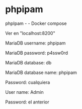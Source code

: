 # phpipam
phpIpam - - Docker compose

Ver en "localhost:8200"

MariaDB username: phpipam

MariaDB password: p4ssw0rd

MariaDB database: db

MariaDB database name: phpipam


Password: cualquiera 

User name: Admin

Password: el anterior 




